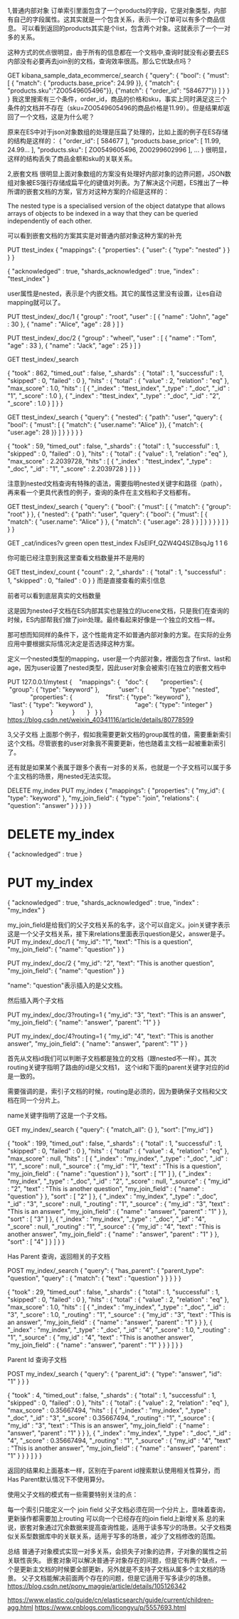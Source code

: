 1,普通内部对象
订单索引里面包含了一个products的字段，它是对象类型，内部有自己的字段属性。这其实就是一个包含关系，表示一个订单可以有多个商品信息。
可以看到返回的products其实是个list，包含两个对象。这就表示了一个一对多的关系。

这种方式的优点很明显，由于所有的信息都在一个文档中,查询时就没有必要去ES内部没有必要再去join别的文档，查询效率很高。那么它优缺点吗？


GET kibana_sample_data_ecommerce/_search
{
  "query": {
    "bool": {
      "must": [
        { "match": { "products.base_price": 24.99 }},
        { "match": { "products.sku":"ZO0549605496"}},
        {"match": { "order_id": "584677"}}
      ]
    }
  }
}
我这里搜索有三个条件，order_id，商品的价格和sku，事实上同时满足这三个条件的文档并不存在（sku=ZO0549605496的商品价格是11.99）。但是结果却返回了一个文档，这是为什么呢？

原来在ES中对于json对象数组的处理是压扁了处理的，比如上面的例子在ES存储的结构是这样的：
{
  "order_id":            [ 584677 ],
  "products.base_price":    [ 11.99, 24.99... ],
  "products.sku": [ ZO0549605496, ZO0299602996 ],
  ...
}
很明显，这样的结构丢失了商品金额和sku的关联关系。


2,嵌套文档
很明显上面对象数组的方案没有处理好内部对象的边界问题，JSON数组对象被ES强行存储成扁平化的键值对列表。为了解决这个问题，ES推出了一种所谓的嵌套文档的方案，官方对这种方案的介绍是这样的：

The nested type is a specialised version of the object datatype that allows arrays of objects to be indexed in a way that they can be queried independently of each other.

可以看到嵌套文档的方案其实是对普通内部对象这种方案的补充


PUT ttest_index
{
  "mappings": {
    "properties": {
      "user": {
        "type": "nested" 
      }
    }
  }
}

{
  "acknowledged" : true,
  "shards_acknowledged" : true,
  "index" : "ttest_index"
}


user属性是nested，表示是个内嵌文档。其它的属性这里没有设置，让es自动mapping就可以了。

PUT ttest_index/_doc/1
{
  "group" : "root",
  "user" : [
    {
      "name" : "John",
      "age" :  30
    },
    {
      "name" : "Alice",
      "age" :  28
    }
  ]
}

PUT ttest_index/_doc/2
{
  "group" : "wheel",
  "user" : [
    {
      "name" : "Tom",
      "age" :  33
    },
    {
      "name" : "Jack",
      "age" :  25
    }
  ]
}


GET ttest_index/_search

{
  "took" : 862,
  "timed_out" : false,
  "_shards" : {
    "total" : 1,
    "successful" : 1,
    "skipped" : 0,
    "failed" : 0
  },
  "hits" : {
    "total" : {
      "value" : 2,
      "relation" : "eq"
    },
    "max_score" : 1.0,
    "hits" : [
      {
        "_index" : "ttest_index",
        "_type" : "_doc",
        "_id" : "1",
        "_score" : 1.0
      },
      {
        "_index" : "ttest_index",
        "_type" : "_doc",
        "_id" : "2",
        "_score" : 1.0
      }
    ]
  }
}


GET ttest_index/_search
{
  "query": {
    "nested": {
      "path": "user",
      "query": {
        "bool": {
          "must": [
            { "match": { "user.name": "Alice" }},
            { "match": { "user.age":  28 }} 
          ]
        }
      }
    }
  }
}

{
  "took" : 59,
  "timed_out" : false,
  "_shards" : {
    "total" : 1,
    "successful" : 1,
    "skipped" : 0,
    "failed" : 0
  },
  "hits" : {
    "total" : {
      "value" : 1,
      "relation" : "eq"
    },
    "max_score" : 2.2039728,
    "hits" : [
      {
        "_index" : "ttest_index",
        "_type" : "_doc",
        "_id" : "1",
        "_score" : 2.2039728
      }
    ]
  }
}

注意到nested文档查询有特殊的语法，需要指明nested关键字和路径（path），再来看一个更具代表性的例子，查询的条件在主文档和子文档都有。

GET ttest_index/_search
{
  "query": {
    "bool": {
      "must": [
        {
          "match": {
            "group": "root"
          }
        },
        {
          "nested": {
            "path": "user",
            "query": {
              "bool": {
                "must": [
                  {
                    "match": {
                      "user.name": "Alice"
                    }
                  },
                  {
                    "match": {
                      "user.age": 28
                    }
                  }
                ]
              }
            }
          }
        }
      ]
    }
  }
}


GET _cat/indices?v
green  open   ttest_index                   FJsEIFf_QZW4Q4SlZBsqJg   1   1          6           

你可能已经注意到我这里查看文档数量并不是用的

GET ttest_index/_count
{
  "count" : 2,
  "_shards" : {
    "total" : 1,
    "successful" : 1,
    "skipped" : 0,
    "failed" : 0
  }
}
而是直接查看的索引信息

前者可以看到底层真实的文档数量

这是因为nested子文档在ES内部其实也是独立的lucene文档，只是我们在查询的时候，ES内部帮我们做了join处理。最终看起来好像是一个独立的文档一样。

那可想而知同样的条件下，这个性能肯定不如普通内部对象的方案。在实际的业务应用中要根据实际情况决定是否选择这种方案。

定义一个nested类型的mapping，user是一个内部对象，裡面包含了first、last和age，因为user设置了nested类型，因此user对象会被索引在独立的嵌套文档中

PUT 127.0.0.1/mytest
{
    "mappings": {
        "doc": {
            "properties": {
                "group": { "type": "keyword" },
                "user": {
                    "type": "nested",
                    "properties": {
                        "first": { "type": "keyword" },
                        "last": { "type": "keyword" },
                        "age": { "type": "integer" }
                    }
                }
            }
        }
    }
}
https://blog.csdn.net/weixin_40341116/article/details/80778599

3,父子文档
上面那个例子，假如我需要更新文档的group属性的值，需要重新索引这个文档。尽管嵌套的user对象我不需要更新，他也随着主文档一起被重新索引了。

还有就是如果某个表属于跟多个表有一对多的关系，也就是一个子文档可以属于多个主文档的场景，用nested无法实现。


DELETE my_index
PUT my_index
{
  "mappings": {
    "properties": {
      "my_id": {
        "type": "keyword"
      },
      "my_join_field": { 
        "type": "join",
        "relations": {
          "question": "answer" 
        }
      }
    }
  }
}

# DELETE my_index
{
  "acknowledged" : true
}

# PUT my_index
{
  "acknowledged" : true,
  "shards_acknowledged" : true,
  "index" : "my_index"
}


my_join_field是给我们的父子文档关系的名字，这个可以自定义。join关键字表示这是一个父子文档关系，接下来relations里面表示question是父，answer是子。
PUT my_index/_doc/1
{
  "my_id": "1",
  "text": "This is a question",
  "my_join_field": {
    "name": "question" 
  }
}


PUT my_index/_doc/2
{
  "my_id": "2",
  "text": "This is another question",
  "my_join_field": {
    "name": "question"
  }
}

"name": "question"表示插入的是父文档。

然后插入两个子文档

PUT my_index/_doc/3?routing=1
{
  "my_id": "3",
  "text": "This is an answer",
  "my_join_field": {
    "name": "answer", 
    "parent": "1" 
  }
}

PUT my_index/_doc/4?routing=1
{
  "my_id": "4",
  "text": "This is another answer",
  "my_join_field": {
    "name": "answer",
    "parent": "1"
  }
}

首先从文档id我们可以判断子文档都是独立的文档（跟nested不一样）。其次routing关键字指明了路由的id是父文档1， 这个id和下面的parent关键字对应的id是一致的。

需要强调的是，索引子文档的时候，routing是必须的，因为要确保子文档和父文档在同一个分片上。

name关键字指明了这是一个子文档。

GET my_index/_search
{
  "query": {
    "match_all": {}
  },
  "sort": ["my_id"]
}


{
  "took" : 199,
  "timed_out" : false,
  "_shards" : {
    "total" : 1,
    "successful" : 1,
    "skipped" : 0,
    "failed" : 0
  },
  "hits" : {
    "total" : {
      "value" : 4,
      "relation" : "eq"
    },
    "max_score" : null,
    "hits" : [
      {
        "_index" : "my_index",
        "_type" : "_doc",
        "_id" : "1",
        "_score" : null,
        "_source" : {
          "my_id" : "1",
          "text" : "This is a question",
          "my_join_field" : {
            "name" : "question"
          }
        },
        "sort" : [
          "1"
        ]
      },
      {
        "_index" : "my_index",
        "_type" : "_doc",
        "_id" : "2",
        "_score" : null,
        "_source" : {
          "my_id" : "2",
          "text" : "This is another question",
          "my_join_field" : {
            "name" : "question"
          }
        },
        "sort" : [
          "2"
        ]
      },
      {
        "_index" : "my_index",
        "_type" : "_doc",
        "_id" : "3",
        "_score" : null,
        "_routing" : "1",
        "_source" : {
          "my_id" : "3",
          "text" : "This is an answer",
          "my_join_field" : {
            "name" : "answer",
            "parent" : "1"
          }
        },
        "sort" : [
          "3"
        ]
      },
      {
        "_index" : "my_index",
        "_type" : "_doc",
        "_id" : "4",
        "_score" : null,
        "_routing" : "1",
        "_source" : {
          "my_id" : "4",
          "text" : "This is another answer",
          "my_join_field" : {
            "name" : "answer",
            "parent" : "1"
          }
        },
        "sort" : [
          "4"
        ]
      }
    ]
  }
}

Has Parent 查询，返回相关的子文档

POST my_index/_search
{
  "query": {
    "has_parent": {
      "parent_type": "question",
      "query" : {
                "match": {
                    "text" : "question"
                }
            }
    }
  }
}


{
  "took" : 29,
  "timed_out" : false,
  "_shards" : {
    "total" : 1,
    "successful" : 1,
    "skipped" : 0,
    "failed" : 0
  },
  "hits" : {
    "total" : {
      "value" : 2,
      "relation" : "eq"
    },
    "max_score" : 1.0,
    "hits" : [
      {
        "_index" : "my_index",
        "_type" : "_doc",
        "_id" : "3",
        "_score" : 1.0,
        "_routing" : "1",
        "_source" : {
          "my_id" : "3",
          "text" : "This is an answer",
          "my_join_field" : {
            "name" : "answer",
            "parent" : "1"
          }
        }
      },
      {
        "_index" : "my_index",
        "_type" : "_doc",
        "_id" : "4",
        "_score" : 1.0,
        "_routing" : "1",
        "_source" : {
          "my_id" : "4",
          "text" : "This is another answer",
          "my_join_field" : {
            "name" : "answer",
            "parent" : "1"
          }
        }
      }
    ]
  }
}

Parent Id 查询子文档

POST my_index/_search
{
  "query": {
    "parent_id": { 
      "type": "answer",
      "id": "1"
    }
  }
}

{
  "took" : 4,
  "timed_out" : false,
  "_shards" : {
    "total" : 1,
    "successful" : 1,
    "skipped" : 0,
    "failed" : 0
  },
  "hits" : {
    "total" : {
      "value" : 2,
      "relation" : "eq"
    },
    "max_score" : 0.35667494,
    "hits" : [
      {
        "_index" : "my_index",
        "_type" : "_doc",
        "_id" : "3",
        "_score" : 0.35667494,
        "_routing" : "1",
        "_source" : {
          "my_id" : "3",
          "text" : "This is an answer",
          "my_join_field" : {
            "name" : "answer",
            "parent" : "1"
          }
        }
      },
      {
        "_index" : "my_index",
        "_type" : "_doc",
        "_id" : "4",
        "_score" : 0.35667494,
        "_routing" : "1",
        "_source" : {
          "my_id" : "4",
          "text" : "This is another answer",
          "my_join_field" : {
            "name" : "answer",
            "parent" : "1"
          }
        }
      }
    ]
  }
}


返回的结果和上面基本一样，区别在于parent id搜索默认使用相关性算分，而Has Parent默认情况下不使用算分。

使用父子文档的模式有一些需要特别关注的点：

每一个索引只能定义一个 join field
父子文档必须在同一个分片上，意味着查询，更新操作都需要加上routing
可以向一个已经存在的join field上新增关系
总的来说，嵌套对象通过冗余数据来提高查询性能，适用于读多写少的场景。父子文档类似关系型数据库中的关联关系，适用于写多的场景，减少了文档修改的范围。

总结
普通子对象模式实现一对多关系，会损失子对象的边界，子对象的属性之前关联性丧失。
嵌套对象可以解决普通子对象存在的问题，但是它有两个缺点，一个是更新主文档的时候要全部更新，另外就是不支持子文档从属多个主文档的场景。
父子文档能解决前面两个存在的问题，但是它适用于写多读少的场景。
https://blog.csdn.net/pony_maggie/article/details/105126342

https://www.elastic.co/guide/cn/elasticsearch/guide/current/children-agg.html
https://www.cnblogs.com/licongyu/p/5557693.html
